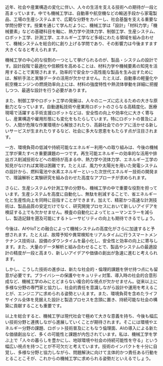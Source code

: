 近年、社会や産業構造の変化に伴い、人々の生活を支える技術への期待が一段と高まっています。中でも機械工学は、自動車や航空機などの輸送手段から家電製品、工場の生産システムまで、広範な分野をカバーし、社会基盤を支える重要な学問分野です。授業を通じて学んだように、機械工学は「設計」「材料力学」「機械要素」などの基礎科目を軸に、熱力学や流体力学、制御工学、生産システム、ロボット工学、計測工学、エネルギー工学など多岐にわたる領域を組み合わせて、機械システムを総合的に創り上げる学問であり、その影響力は今後ますます大きくなると考えられます。

機械工学の中心的な役割の一つとして挙げられるのが、製品・システムの設計です。設計段階で最適化や信頼性を高めることは、材料力学や機械要素の知見を活用することで実現されます。効率的で安全かつ高性能な製品を生み出すためには、解析手法と実験データの活用が欠かせません。たとえば、自動車の軽量化や航空機エンジンの燃焼効率向上には、材料の強度特性や熱流体挙動を詳細に把握しつつ、最適な設計を行う必要があります。

また、制御工学やロボット工学の発展は、人々のニーズに応えるための大きな原動力となっています。自動運転技術や産業用ロボットのさらなる高精度化、医療現場で活躍する手術支援ロボットなどは、安全性の向上や効率化に大きく寄与し、産業構造や雇用形態にも変化をもたらしています。特にロボットの普及により、人間が危険な作業環境から解放されたり、高齢社会でのケアに活かせる新しいサービスが生まれたりするなど、社会に多大な恩恵をもたらす点が注目されます。

一方、環境負荷の低減や持続可能なエネルギー利用への取り組みは、今後の機械工学が果たすべき重要課題の一つです。再生可能エネルギーの効率的な活用や排出ガス削減技術などへの期待が高まる中、熱力学や流体力学、エネルギー工学の知見がなければ実現は困難です。たとえば、風力や太陽光を用いた発電システムの設計から、燃料電池や水素エネルギーといった次世代エネルギー技術の開発まで、理論解析と実験研究を組み合わせた高度なアプローチが求められます。

さらに、生産システムや計測工学の分野も、機械工学の中で重要な役割を担っています。生産システムを高度に自動化し、無駄を削減することで、省エネルギー化と生産性向上を同時に目指すことができます。加えて、精密かつ高速な計測技術は、製品品質の安定だけでなく、研究開発プロセスにおいて新しいアイデアを検証する上でも欠かせません。検査の自動化によってヒューマンエラーを減らし、製造記録を遡及可能にするトレーサビリティの向上も期待できるでしょう。

今後は、AIやIoTとの融合によって機械システムの高度化がさらに加速すると予想されます。たとえば、故障予知や異常検知をリアルタイムに行うスマートメンテナンス技術は、設備のダウンタイムを最小化し、安全性と効率の向上に寄与します。また、大量のデータ解析と組み合わせることで、製品やシステムの最適設計の精度が一段と高まり、新しいアイデアや価値の創出が急速に進むと考えられます。

しかし、こうした技術の進歩は、新たな社会的・倫理的課題を併せ持つ点にも留意が必要です。プライバシーの保護やセキュリティ対策、導入時の社会的合意形成など、機械工学のみにとどまらない複合的な視点が欠かせません。従来以上に多様な分野の専門家と協力し、社会的責任を意識しながら設計や運用を考えることが、エンジニアに求められる姿勢といえます。また、環境負荷を含めたライフサイクル全体を見据えた設計と製造プロセスを念頭に置き、持続可能な社会の構築に貢献することも重要です。

以上を総合すると、機械工学は現代社会で極めて大きな意義を持ち、今後も幅広い技術分野と連携しながら進展していくことが期待されます。そこには環境やエネルギー分野の課題、ロボット技術普及にともなう倫理面、AIの導入による新たな価値創出など、多くの可能性と課題が内包されています。私は、機械工学を学ぶ上で「人々の暮らしを豊かにし、地球環境や社会の持続可能性を守る」という幅広い視点を持つことが不可欠だと考えています。技術のインパクトを十分に自覚し、多様な分野と協力しながら、問題解決に向けて主体的かつ責任ある行動をとることこそが、これからの機械工学に求められる姿勢だといえるでしょう。